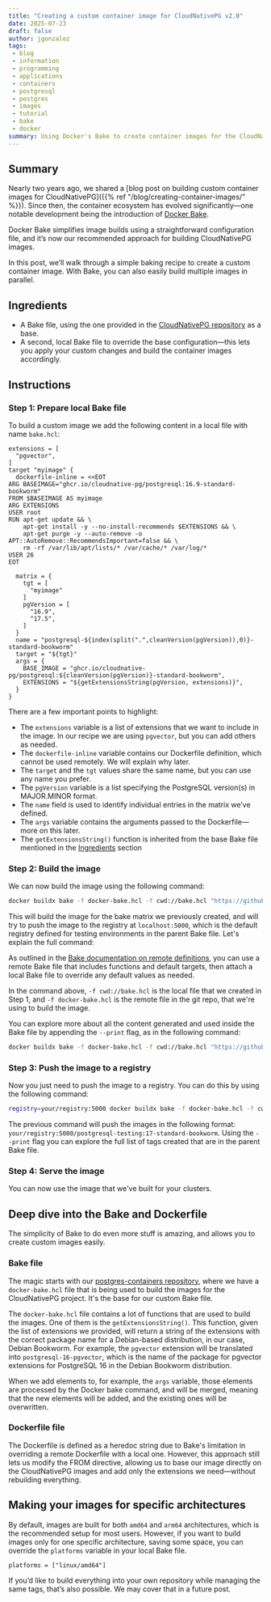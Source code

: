 ```yaml
---
title: "Creating a custom container image for CloudNativePG v2.0"
date: 2025-07-23
draft: false
author: jgonzalez
tags:
 - blog
 - information
 - programming
 - applications
 - containers
 - postgresql
 - postgres
 - images
 - tutorial
 - bake
 - docker
summary: Using Docker's Bake to create container images for the CloudNativePG Operator v2.0.
---
```


## Summary
Nearly two years ago, we shared a [blog post on building custom container 
images for CloudNativePG]({{% ref "/blog/creating-container-images/" %}}). Since then, the container ecosystem has evolved 
significantly—one notable development being the introduction of [Docker Bake]((https://docs.docker.com/build/bake/)).

Docker Bake simplifies image builds using a straightforward configuration file, 
and it’s now our recommended approach for building CloudNativePG images.

In this post, we’ll walk through a simple baking recipe to create a custom 
container image. With Bake, you can also easily build multiple images in 
parallel.

## Ingredients

- A Bake file, using the one provided in the [CloudNativePG repository](https://github.com/cloudnative-pg/postgres-containers/blob/main/docker-bake.hcl) as a base.
- A second, local Bake file to override the base configuration—this lets you apply your custom changes and build the container images accordingly.

## Instructions

### Step 1: Prepare local Bake file

To build a custom image we add the following content in a local file with name `bake.hcl`:

```hcl
extensions = [
  "pgvector",
]
target "myimage" {
  dockerfile-inline = <<EOT
ARG BASEIMAGE="ghcr.io/cloudnative-pg/postgresql:16.9-standard-bookworm"
FROM $BASEIMAGE AS myimage
ARG EXTENSIONS
USER root
RUN apt-get update && \
    apt-get install -y --no-install-recommends $EXTENSIONS && \
    apt-get purge -y --auto-remove -o APT::AutoRemove::RecommendsImportant=false && \
    rm -rf /var/lib/apt/lists/* /var/cache/* /var/log/*
USER 26
EOT

  matrix = {
    tgt = [
      "myimage"
    ]
    pgVersion = [
      "16.9",
      "17.5",
    ]
  }
  name = "postgresql-${index(split(".",cleanVersion(pgVersion)),0)}-standard-bookworm"
  target = "${tgt}"
  args = {
    BASE_IMAGE = "ghcr.io/cloudnative-pg/postgresql:${cleanVersion(pgVersion)}-standard-bookworm",
    EXTENSIONS = "${getExtensionsString(pgVersion, extensions)}",
  }
}
```

There are a few important points to highlight:

- The `extensions` variable is a list of extensions that we want to include in the image. In our recipe we are using
  `pgvector`, but you can add others as needed.
- The `dockerfile-inline` variable contains our Dockerfile definition, which cannot be used remotely. We will explain
  why later.
- The `target` and the `tgt` values share the same name, but you can use any name you prefer.
- The `pgVersion` variable is a list specifying the PostgreSQL version(s) in MAJOR.MINOR format.
- The `name` field is used to identify individual entries in the matrix we’ve defined.
- The `args` variable contains the arguments passed to the Dockerfile—more on this later.
- The `getExtensionsString()` function is inherited from the base Bake file mentioned in the [Ingredients](#ingredients) section


### Step 2: Build the image

We can now build the image using the following command:

```bash
docker buildx bake -f docker-bake.hcl -f cwd://bake.hcl "https://github.com/cloudnative-pg/postgres-containers.git" myimage
```

This will build the image for the bake matrix we previously created, and will try to push the image to the registry at
`localhost:5000`, which is the default registry defined for testing environments in the parent Bake file. Let's explain
the full command:

As outlined in the [Bake documentation on remote definitions](https://docs.docker.com/build/bake/remote-definition/), you can use a remote Bake file that includes
functions and default targets, then attach a local Bake file to override any default values as needed.

In the command above, `-f cwd://bake.hcl` is the local file that we created in Step 1, and
`-f docker-bake.hcl` is the remote file in the git repo, that we're using to build the image.

You can explore more about all the content generated and used inside the Bake file by appending the `--print` flag, as
in the following command:

```bash
docker buildx bake -f docker-bake.hcl -f cwd://bake.hcl "https://github.com/cloudnative-pg/postgres-containers.git" myimage --print
```

### Step 3: Push the image to a registry

Now you just need to push the image to a registry. You can do this by using the following command:

```bash
registry=your/registry:5000 docker buildx bake -f docker-bake.hcl -f cwd://bake.hcl "https://github.com/cloudnative-pg/postgres-containers.git" myimage --push
```

The previous command will push the images in the following format: `your/registry:5000/postgresql-testing:17-standard-bookworm`.
Using the `--print` flag you can explore the full list of tags created that are in the parent Bake file.

### Step 4: Serve the image

You can now use the image that we've built for your clusters.  

## Deep dive into the Bake and Dockerfile

The simplicity of Bake to do even more stuff is amazing, and allows you to create custom images easily.  

### Bake file

The magic starts with our [postgres-containers repository](https://github.com/cloudnative-pg/postgres-containers),
where we have a `docker-bake.hcl` file that is being used to build the images for the CloudNativePG project.
It's the base for our custom Bake file.

The `docker-bake.hcl` file contains a lot of functions that are used to build the images. One of them is the `getExtensionsString()`.
This function, given the list of extensions we provided, will return a string of the extensions with the correct package name
for a Debian-based distribution, in our case, Debian Bookworm.
For example, the `pgvector` extension will be translated into
`postgresql-16-pgvector`, which is the name of the package for pgvector extensions for PostgreSQL 16 in the Debian
Bookworm distribution.

When we add elements to, for example, the `args` variable, those elements are processed by the Docker bake command, and will be
merged, meaning that the new elements will be added, and the existing ones will be overwritten.

### Dockerfile file

The Dockerfile is defined as a heredoc string due to Bake's limitation in overriding a remote Dockerfile with a local
one. However, this approach still lets us modify the FROM directive, allowing us to base our image directly on the
CloudNativePG images and add only the extensions we need—without rebuilding everything.

## Making your images for specific architectures

By default, images are built for both `amd64` and `arm64` architectures, which is the recommended setup for most users.
However, if you want to build images only for one specific architecture, saving some space, you can override the
`platforms` variable in your local Bake file.

```hcl
platforms = ["linux/amd64"]
```

If you’d like to build everything into your own repository while managing the same tags, that’s also possible.
We may cover that in a future post.

